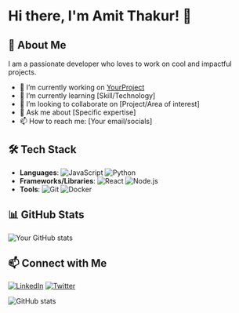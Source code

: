 # Hi there, I'm Amit Thakur! 👋

## 🚀 About Me
I am a passionate developer who loves to work on cool and impactful projects.

- 🔭 I’m currently working on [YourProject](link-to-project)
- 🌱 I’m currently learning [Skill/Technology]
- 👯 I’m looking to collaborate on [Project/Area of interest]
- 💬 Ask me about [Specific expertise]
- 📫 How to reach me: [Your email/socials]

## 🛠️ Tech Stack
- **Languages**: ![JavaScript](https://img.shields.io/badge/-JavaScript-fff?&logo=JavaScript) ![Python](https://img.shields.io/badge/-Python-fff?&logo=Python)
- **Frameworks/Libraries**: ![React](https://img.shields.io/badge/-React-fff?&logo=react) ![Node.js](https://img.shields.io/badge/-Node.js-fff?&logo=Node.js)
- **Tools**: ![Git](https://img.shields.io/badge/-Git-fff?&logo=git) ![Docker](https://img.shields.io/badge/-Docker-fff?&logo=docker)

## 📊 GitHub Stats
![Your GitHub stats](https://github-readme-stats.vercel.app/api?username=amitthakur456&show_icons=true&theme=radical)

## 📫 Connect with Me
[![LinkedIn](https://img.shields.io/badge/-LinkedIn-fff?&logo=linkedin&logoColor=0077B5)](https://www.linkedin.com/in/yourprofile) [![Twitter](https://img.shields.io/badge/-Twitter-fff?&logo=twitter&logoColor=1DA1F2)](https://twitter.com/yourprofile)

![GitHub stats](https://github-readme-stats.vercel.app/api?username=amitthakur456&show_icons=true&theme=radical)
